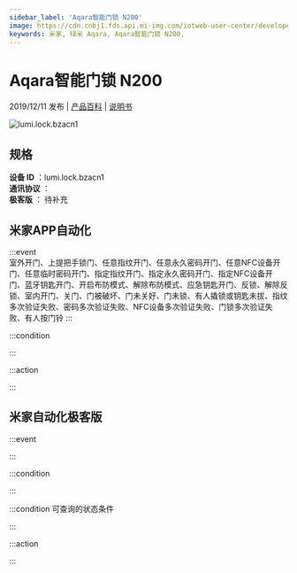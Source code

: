 ```yaml
---
sidebar_label: 'Aqara智能门锁 N200'
image: https://cdn.cnbj1.fds.api.mi-img.com/iotweb-user-center/developer_1679070102734o3Ooreb2.png?GalaxyAccessKeyId=AKVGLQWBOVIRQ3XLEW&Expires=9223372036854775807&Signature=6UxK5ASKeJS86HxvUlvatLiio/M=
keywords: 米家, 绿米 Aqara, Aqara智能门锁 N200, 
---
```

# Aqara智能门锁 N200

2019/12/11 发布 | [产品百科](https://home.mi.com/webapp/content/baike/product/index.html?model=lumi.lock.bzacn1/) | [说明书](https://home.mi.com/views/introduction.html?model=lumi.lock.bzacn1&region=cn)

![lumi.lock.bzacn1](https://cdn.cnbj1.fds.api.mi-img.com/iotweb-user-center/developer_1679070102734o3Ooreb2.png?GalaxyAccessKeyId=AKVGLQWBOVIRQ3XLEW&Expires=9223372036854775807&Signature=6UxK5ASKeJS86HxvUlvatLiio/M=)

## 规格  
> 
**设备 ID** ：lumi.lock.bzacn1  
**通讯协议** ：  
**极客版**  ： 待补充 


## 米家APP自动化  

:::event  
室外开门、上提把手锁门、任意指纹开门、任意永久密码开门、任意NFC设备开门、任意临时密码开门、指定指纹开门、指定永久密码开门、指定NFC设备开门、蓝牙钥匙开门、开启布防模式、解除布防模式、应急钥匙开门、反锁、解除反锁、室内开门、关门、门被破坏、门未关好、门未锁、有人撬锁或钥匙未拔、指纹多次验证失败、密码多次验证失败、NFC设备多次验证失败、门锁多次验证失败、有人按门铃
:::

:::condition  

:::

:::action   

:::

## 米家自动化极客版  

:::event  

:::

:::condition  

:::

:::condition 可查询的状态条件  

:::

:::action  

:::

        
